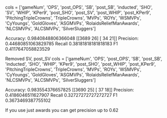 cols = ['gameNum', 'OPS', 'post_OPS', 'SB', 'post_SB', 'inducted', 'SHO', 'SV', 'WHIP', 'KPer9', 'post_SHO', 'post_SV', 'post_WHIP', 'post_KPer9', 'PitchingTripleCrowns', 'TripleCrowns', 'MVPs', 'ROYs', 'WSMVPs', 'CyYoungs', 'GoldGloves', 'ASGMVPs', 'RolaidsReliefManAwards', 'NLCSMVPs', 'ALCSMVPs', 'SilverSluggers']

Accuracy: 0.9840848806366048
[[3689   26]
 [  34   21]]
Precision: 0.44680851063829785
Recall 0.38181818181818183
F1 0.4117647058823529

Removed SV, post_SV
cols = ['gameNum', 'OPS', 'post_OPS', 'SB', 'post_SB', 'inducted', 'SHO', 'WHIP', 'KPer9', 'post_SHO', 'post_WHIP', 'post_KPer9', 'PitchingTripleCrowns', 'TripleCrowns', 'MVPs', 'ROYs', 'WSMVPs', 'CyYoungs', 'GoldGloves', 'ASGMVPs', 'RolaidsReliefManAwards', 'NLCSMVPs', 'ALCSMVPs', 'SilverSluggers']

Accuracy: 0.983554376657825
[[3690   25]
 [  37   18]]
Precision: 0.4186046511627907
Recall 0.32727272727272727
F1 0.3673469387755102

If you use just awards you can get precision up to 0.62